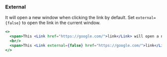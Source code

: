 <demo>

### External

It will open a new window when clicking the link by default. Set `external={false}` to open the link in the current window.

```jsx live
<>
  <span>This <Link href="https://google.com/">link</Link> will open a new window.</span>
  <br/>
  <span>This <Link external={false} href="https://google.com/">link</Link> will refresh the current window.</span>
</>
```

</demo>
